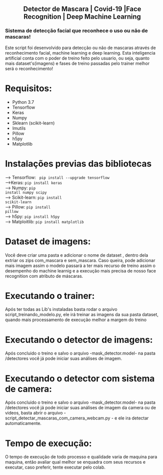 

<h2 align="center">Detector de Mascara | Covid-19 |Face Recognition | Deep Machine Learning</h2>
<h3>Sistema de detecção facial que reconhece o uso ou não de mascaras!</h3>
<p>Este script foi desenvolvido para detecção ou não de mascaras através de reconhecimento facial, machine learning e deep learning. Esta inteligencia artificial conta com o poder de treino feito pelo usuario, ou seja, quanto mais dataset's(imagens) e fases de treino passadas pelo trainer melhor será o reconhecimento!</p>

# Requisitos:
- Python 3.7 
- Tensorflow
- Keras
- Numpy
- Sklearn (scikit-learn)
- Imutils 
- Pillow
- h5py
- Matplotlib

# Instalações previas das bibliotecas<br>
--> Tensorflow:
<code> pip install --upgrade tensorflow</code><br>
-->Keras: 
<code>pip install keras</code><br>
--> Numpy:
<code>pip install numpy scipy</code><br>
--> Scikit-learn:
<code>pip install scikit-learn</code><br>
--> Pillow:
<code>pip install pillow</code><br>
--> h5py:
<code>pip install h5py</code><br>
--> Matploitlib:
<code>pip install matplotlib</code><br>


# Dataset de imagens:
<p>Você deve criar uma pasta e adicionar o nome de dataset , dentro dela extriar os zips com_mascara e sem_mascara. Caso queira, pode adicionar mais imagem assim o modelo passará a ter mais recurso de treino assim o desempenho do machine learnig e a execução mais precisa de nosso face recognition com atributo de máscaras.</p>

# Executando o trainer:
<p>Após ter todas as Lib's instaladas basta rodar o arquivo script_treinando_modelo.py, ele irá treinar as imagens da sua pasta dataset, quando mais processamento de execução melhor a margem do treino</p>

# Executando o detector de imagens:
<p>Após concluido o treino e salvo o arquivo -mask_detector.model-  na pasta /detectores você já pode iniciar suas análises de imagem.</p>

# Executando o detector com sistema de camera:
<p>Após concluido o treino e salvo o arquivo -mask_detector.model-  na pasta /detectores você já pode iniciar suas análises de imagem da camera ou de videos, basta abrir o arquivo - script_detectar_mascaras_com_camera_webcam.py - e ele ira detectar automaticamente.</p>

   
 # Tempo de execução:
 <p>O tempo de execução de todo processo e qualidade varia de maquina para maquina, então avaliar qual melhor se enquadra com seus recursos e executar, caso preferir, tente executar pelo colab.</p>
 

